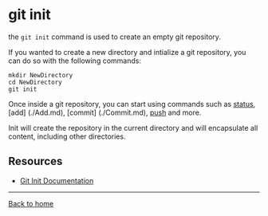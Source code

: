 # git init

the `git init` command is used to create an empty git repository.

If you wanted to create a new directory and intialize a git repository, you can do so with the following commands:
```
mkdir NewDirectory
cd NewDirectory
git init
```

Once inside a git repository, you can start using commands such as
[status](./status.md),
[add] (./Add.md),
[commit] (./Commit.md),
[push](./push.md)
and more.

Init will create the repository in the current directory and will encapsulate all content, including other directories.

## Resources 

- [Git Init Documentation](https://git-scm.com/docs/git-init)

---

[Back to home](../README.md)
